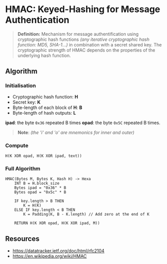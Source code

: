 # HMAC: Keyed-Hashing for Message Authentication


> **Definition:** Mechanism for message authentification using cryptographic hash functions *(any iterative cryptographic hash function: MD5, SHA-1...)* in combination with a secret shared key. The cryptographic strength of HMAC depends on the properties of the underlying hash function.

## Algorithm

### Initialisation
- Cryptographic hash function: **H**
- Secret key: **K**
- Byte-length of each block of **H**: **B**
- Byte-length of hash outputs: **L**

**ipad**: the byte `0x36` repeated B times
**opad**: the byte `0x5C` repeated B times.
> **Note**: *(the 'i' and 'o' are mnemonics for inner and outer)*

### Compute

`H(K XOR opad, H(K XOR ipad, text))`

### Full Algorithm

```
HMAC(Bytes M, Bytes K, Hash H) -> Hexa
    INT B = H.block_size
    Bytes ipad = "0x36" * B
    Bytes opad = "0x5c" * B

    IF key.length > B THEN
        K = H(K)
    ELSE IF key.length < B THEN
        K = Padding(K, B - K.length) // Add zero at the end of K
    
    RETURN H(K XOR opad, H(K XOR ipad, M))
```

## Resources
- https://datatracker.ietf.org/doc/html/rfc2104
- https://en.wikipedia.org/wiki/HMAC